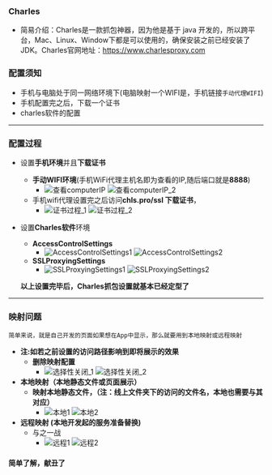 ### Charles
- 简易介绍：Charles是一款抓包神器，因为他是基于 java 开发的，所以跨平台，Mac、Linux、Window下都是可以使用的，确保安装之前已经安装了JDK。Charles官网地址：https://www.charlesproxy.com

### 配置须知

- 手机与电脑处于同一网络环境下(电脑映射一个WIFI是，手机链接`手动代理WIFI`)
- 手机配置完之后，下载一个证书
- charles软件的配置
---
### 配置过程
- 设置**手机环境**并且**下载证书**
    + **手动WIFI环境**(手机WiFi代理主机名即为查看的IP,随后端口就是**8888**)
        * ![查看computerIP](/Charles/look_ip1.png) ![查看computerIP_2](/Charles/look_ip2.png)
    + 手机wifi代理设置完之后访问**chls.pro/ssl 下载证书**，
        * ![证书过程_1](/Charles/证书过程1.png) ![证书过程_2](/Charles/证书过程2.png)
- 设置**Charles软件**环境
    + **AccessControlSettings**
        * ![AccessControlSettings1](/Charles/AccessControlSettings-1.png) ![AccessControlSettings2](/Charles/AccessControlSettings-2.png)
    + **SSLProxyingSettings**
        * ![SSLProxyingSettings1](/Charles/SSLProxyingSettings-1.png) ![SSLProxyingSettings2](/Charles/SSLProxyingSettings-2.png)
    
    **以上设置完毕后，Charles抓包设置就基本已经定型了**

---

### 映射问题
    简单来说，就是自己开发的页面如果想在App中显示，那么就要用到本地映射或远程映射
- **注:如若之前设置的访问路径影响到即将展示的效果**
    + **删除映射配置**
        * ![选择性关闭_1](/Charles/选择性关闭1.png) ![选择性关闭_2](/Charles/选择性关闭2.png)
- **本地映射（本地静态文件或页面展示）**
    + **映射本地静态文件，（注：线上文件夹下的访问的文件名，本地也需要与其对应）**
        * ![本地1](/Charles/localMap1.png) ![本地2](/Charles/localMap2.png)
- **远程映射 (本地开发起的服务准备替换)**
    + 与之一战
        * ![远程1](/Charles/remoteMap1.png) ![远程2](/Charles/remoteMap2.png)

#### 简单了解，献丑了

